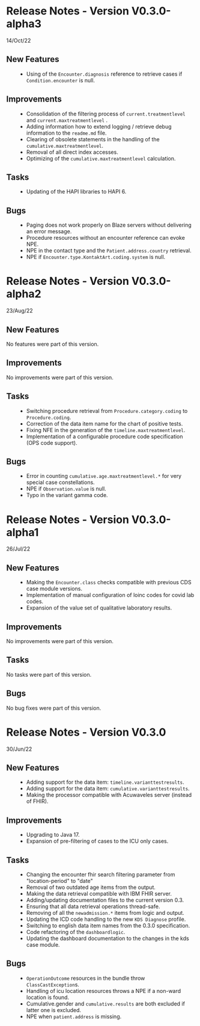 # Release Notes - Version V0.3.0-alpha3

14/Oct/22

## New Features

<div style='margin-left:30px;'>

* Using of the `Encounter.diagnosis` reference to retrieve cases if `Condition.encounter` is null.

</div>

## Improvements

<div style='margin-left:30px;'>

* Consolidation of the filtering process of `current.treatmentlevel` and `current.maxtreatmentlevel`
  .
* Adding information how to extend logging / retrieve debug information to the `readme.md` file.
* Clearing of obsolete statements in the handling of the `cumulative.maxtreatmentlevel`.
* Removal of all direct index accesses.
* Optimizing of the `cumulative.maxtreatmentlevel` calculation.

</div>

## Tasks

<div style='margin-left:30px;'>

* Updating of the HAPI libraries to HAPI 6.

</div>

## Bugs

<div style='margin-left:30px;'>

* Paging does not work properly on Blaze servers without delivering an error message.
* Procedure resources without an encounter reference can evoke NPE.
* NPE in the contact type and the `Patient.address.country` retrieval.
* NPE if `Encounter.type.KontaktArt.coding.system` is null.

</div>

# Release Notes - Version V0.3.0-alpha2

23/Aug/22

## New Features

No features were part of this version.

## Improvements

No improvements were part of this version.

## Tasks

<div style='margin-left:30px;'>

* Switching procedure retrieval from `Procedure.category.coding` to `Procedure.coding`.
* Correction of the data item name for the chart of positive tests.
* Fixing NFE in the generation of the `timeline.maxtreatmentlevel`.
* Implementation of a configurable procedure code specification (OPS code support).

</div>

## Bugs

<div style='margin-left:30px;'>

* Error in counting `cumulative.age.maxtreatmentlevel.*` for very special case constellations.
* NPE if `Observation.value` is null.
* Typo in the variant gamma code.

</div>

# Release Notes - Version V0.3.0-alpha1

26/Jul/22

## New Features

<div style='margin-left:30px;'>

* Making the `Encounter.class` checks compatible with previous CDS case module versions.
* Implementation of manual configuration of loinc codes for covid lab codes.
* Expansion of the value set of qualitative laboratory results.

</div>

## Improvements

No improvements were part of this version.

## Tasks

No tasks were part of this version.

## Bugs

No bug fixes were part of this version.

# Release Notes - Version V0.3.0

30/Jun/22

## New Features

<div style='margin-left:30px;'>

* Adding support for the data item: `timeline.varianttestresults`.
* Adding support for the data item: `cumulative.varianttestresults`.
* Making the processor compatible with Acuwaveles server (instead of FHIR).

</div>

## Improvements

<div style='margin-left:30px;'>

* Upgrading to Java 17.
* Expansion of pre-filtering of cases to the ICU only cases.

</div>

## Tasks

<div style='margin-left:30px;'>

* Changing the encounter fhir search filtering parameter from &quot;location-period&quot; to
  &quot;date&quot;
* Removal of two outdated age items from the output.
* Making the data retrieval compatible with IBM FHIR server.
* Adding/updating documentation files to the current version 0.3.
* Ensuring that all data retrieval operations thread-safe.
* Removing of all the `newadmission.*` items from logic and output.
* Updating the ICD code handling to the new `KDS Diagnose` profile.
* Switching to english data item names from the 0.3.0 specification.
* Code refactoring of the `dashboardlogic`.
* Updating the dashboard documentation to the changes in the kds case module.

</div>

## Bugs

<div style='margin-left:30px;'>

* `OperationOutcome` resources in the bundle throw `ClassCastException`s.
* Handling of icu location resources throws a NPE if a non-ward location is found.
* Cumulative.gender and `cumulative.results` are both excluded if latter one is excluded.
* NPE when `patient.address` is missing.

</div>

